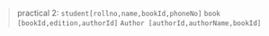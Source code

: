 
> practical 2: 
` student[rollno,name,bookId,phoneNo] `
` book [bookId,edition,authorId] `
` Author [authorId,authorName,bookId] `
